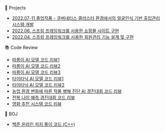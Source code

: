 
👀 Projects
- [2022.07-11 졸업작품 - 쿠버네티스 클러스터 환경에서의 얼굴인식 기반 출입관리 시스템 개발](https://github.com/gloriamok/gradproject)
- [2022.06. 스프링 프레임워크를 사용한 쇼핑몰 사이트 구현](https://github.com/gloriamok/shopping-mall-system)
- [2022.04. 스프링 프레임워크를 사용한 회원관리 기능 설계 및 구현](https://github.com/gloriamok/user-management-system)

📚 Code Review
- [따릉이 AI 모델 코드 리뷰1](https://github.com/gloriamok/seoul-bike-ml-code-review-1)
- [따릉이 AI 모델 코드 리뷰2](https://github.com/gloriamok/seoul-bike-ml-code-review-2)
- [따릉이 AI 모델 코드 리뷰3](https://github.com/gloriamok/seoul-bike-ml-code-review-3)
- [타이타닉 AI 모델 코드 리뷰1](https://github.com/gloriamok/titanic-ml-code-review-1)
- [타이타닉 AI 모델 코드 리뷰2](https://github.com/gloriamok/titanic-ml-code-review-2)
- [농업 환경 변화에 따른 작물 병해 진단 AI 경진대회 코드 리뷰](https://github.com/gloriamok/crop-disease-diagnosis-ml-code-review)
- [전복 나이 예측 경진대회 코드 리뷰](https://github.com/gloriamok/abalone-age-prediction-ml-code-review)
- [영화 추천 시스템 코드 리뷰](https://github.com/gloriamok/movie-recommendation-system-ml-code-review)

🌱 BOJ
- [백준 온라인 저지 풀이 코드 (C++)](https://github.com/gloriamok/baekjoon-online-judge-solution-cpp)


<!---
- 👋 Hi, I’m @gloriamok
- 😉 My MBTI is ISTJ
- 👀 I’m interested in ...
- 🌱 I’m currently learning Python, C++, Java, Linux, and Machine Learning
- 💞️ I’m looking to collaborate on ...
- 📫 How to reach me ...
--->

<!---
gloriamok/gloriamok is a ✨ special ✨ repository because its `README.md` (this file) appears on your GitHub profile.
You can click the Preview link to take a look at your changes.
--->
